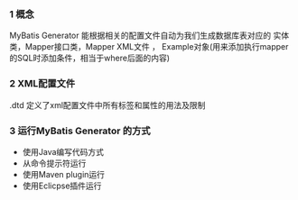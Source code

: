 ### 1 概念
MyBatis Generator 能根据相关的配置文件自动为我们生成数据库表对应的
实体类，Mapper接口类，Mapper XML文件 ， Example对象(用来添加执行mapper的SQL时添加条件，相当于where后面的内容)


### 2 XML配置文件
.dtd 定义了xml配置文件中所有标签和属性的用法及限制

### 3 运行MyBatis Generator 的方式
- 使用Java编写代码方式
- 从命令提示符运行
- 使用Maven plugin运行
- 使用Eclicpse插件运行
